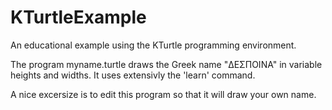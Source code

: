 # KTurtleExample
An educational example using the KTurtle programming environment.

The program myname.turtle draws the Greek name "ΔΕΣΠΟΙΝΑ" in variable heights and widths.
It uses extensivly the 'learn' command.

A nice excersize is to edit this program so that it will draw your own name.
